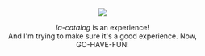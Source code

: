 <div align="center">
  <picture>
    <source media="(prefers-color-scheme: dark)" srcset="https://github.com/la-catalog/.github-private/blob/main/res/white.png">
    <img src="https://github.com/la-catalog/.github-private/blob/main/res/black.png">
  </picture>
  <p>
  <i>la-catalog</i> is an experience! <br/>
  And I'm trying to make sure it's a good experience. Now, <br/>
  GO-HAVE-FUN!
</div>
